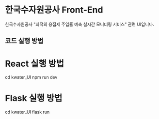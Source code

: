 # 한국수자원공사 Front-End

한국수자원공사 "최적의 응집제 주입률 예측 실시간 모니터링 서비스" 관련 UI입니다.

## 코드 실행 방법

# React 실행 방법
cd kwater_UI
npm run dev

# Flask 실행 방법
cd kwater_UI
flask run

